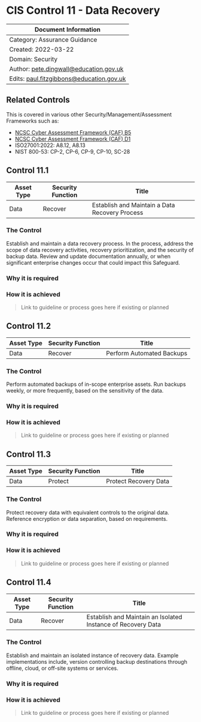 # CIS Control 11 - Data Recovery

| Document Information |
------------------------|
| Category: Assurance Guidance |
| Created: 2022-03-22 |
| Domain: Security |
| Author: pete.dingwall@education.gov.uk |
| Edits: paul.fitzgibbons@education.gov.uk |

## Related Controls 
This is covered in various other Security/Management/Assessment Frameworks such as:
* [NCSC Cyber Assessment Framework (CAF) B5](https://www.ncsc.gov.uk/collection/caf/caf-principles-and-guidance/b-5-resilient-networks-and-systems)
* [NCSC Cyber Assessment Framework (CAF) D1](https://www.ncsc.gov.uk/collection/caf/caf-principles-and-guidance/d-1-response-and-recovery-planning)
* ISO27001:2022: A8.12, A8.13
* NIST 800-53: CP-2, CP-6, CP-9, CP-10, SC-28

## Control 11.1

| Asset Type | Security Function | Title| 
---| ---| ---|
|Data |Recover |Establish and Maintain a Data Recovery Process|

### The Control

Establish and maintain a data recovery process. In the process, address the scope of data recovery activities, recovery prioritization, and the security of backup data. Review and update documentation annually, or when significant enterprise changes occur that could impact this Safeguard.

### Why it is required

### How it is achieved

>Link to guideline or process goes here if existing or planned

## Control 11.2

| Asset Type | Security Function | Title| 
---| ---| ---|
|Data |Recover |Perform Automated Backups|

### The Control

Perform automated backups of in-scope enterprise assets. Run backups weekly, or more frequently, based on the sensitivity of the data.

### Why it is required

### How it is achieved

>Link to guideline or process goes here if existing or planned

## Control 11.3

| Asset Type | Security Function | Title| 
---| ---| ---|
|Data |Protect |Protect Recovery Data|

### The Control

Protect recovery data with equivalent controls to the original data. Reference encryption or data separation, based on requirements.

### Why it is required

### How it is achieved

>Link to guideline or process goes here if existing or planned

## Control 11.4

| Asset Type | Security Function | Title| 
---| ---| ---|
|Data |Recover |Establish and Maintain an Isolated Instance of Recovery Data|

### The Control

Establish and maintain an isolated instance of recovery data. Example implementations include, version controlling backup destinations through offline, cloud, or off-site systems or services.

### Why it is required

### How it is achieved

>Link to guideline or process goes here if existing or planned
